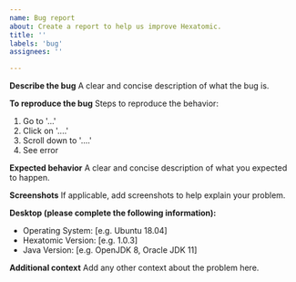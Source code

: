 ```yaml
---
name: Bug report
about: Create a report to help us improve Hexatomic.
title: ''
labels: 'bug'
assignees: ''

---
```


**Describe the bug**
A clear and concise description of what the bug is.

**To reproduce the bug**
Steps to reproduce the behavior:
1. Go to '...'
2. Click on '....'
3. Scroll down to '....'
4. See error

**Expected behavior**
A clear and concise description of what you expected to happen.

**Screenshots**
If applicable, add screenshots to help explain your problem.

**Desktop (please complete the following information):**
 - Operating System: [e.g. Ubuntu 18.04]
 - Hexatomic Version: [e.g. 1.0.3]
 - Java Version: [e.g. OpenJDK 8, Oracle JDK 11]
 

**Additional context**
Add any other context about the problem here.
